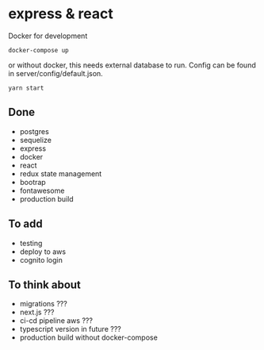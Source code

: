 # express & react

Docker for development

```
docker-compose up
```

or without docker, this needs external database to run.
Config can be found in server/config/default.json.

```
yarn start
```

## Done

-   postgres
-   sequelize
-   express
-   docker
-   react
-   redux state management
-   bootrap
-   fontawesome
-   production build

## To add

-   testing
-   deploy to aws
-   cognito login

## To think about

-   migrations ???
-   next.js ???
-   ci-cd pipeline aws ???
-   typescript version in future ???
-   production build without docker-compose
